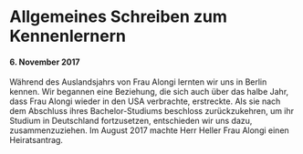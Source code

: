 # Allgemeines Schreiben zum Kennenlernern
#### 6. November 2017

Während des Auslandsjahrs von Frau Alongi lernten wir uns in Berlin kennen. Wir
begannen eine Beziehung, die sich auch über das halbe Jahr, dass Frau Alongi
wieder in den USA verbrachte, erstreckte. Als sie nach dem Abschluss ihres
Bachelor-Studiums beschloss zurückzukehren, um ihr Studium in Deutschland
fortzusetzen, entschieden wir uns dazu, zusammenzuziehen. Im August 2017
machte Herr Heller Frau Alongi einen Heiratsantrag.
